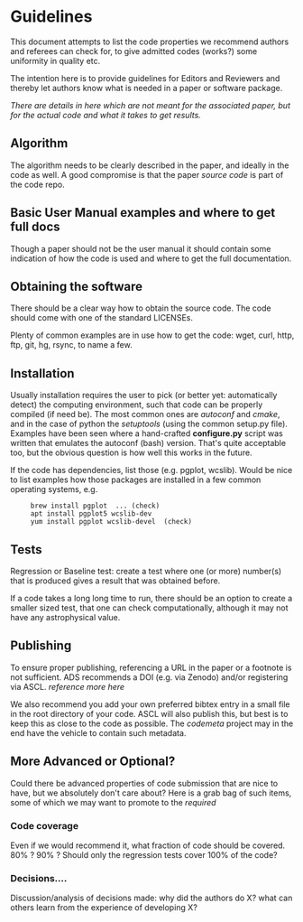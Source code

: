 # Guidelines

This document attempts to list the code properties we recommend
authors and referees can check for, to give admitted codes (works?)
some uniformity in quality etc.

The intention here is to provide guidelines for Editors and Reviewers
and thereby let authors know what is needed in a paper or software
package.


*There are details in here which are not meant for the associated paper, but
for the actual code and what it takes to get results.*


##  Algorithm 

The algorithm needs to be clearly described in the paper, and ideally
in the code as well. A good compromise is that the paper *source code*
is part of the code repo.


## Basic User Manual examples and where to get full docs
 Though a paper should not be the user manual it should contain some indication of how the code is used
and where to get the full documentation. 


## Obtaining the software

There should be a clear way how to obtain the source code. The code should
come with one of the standard LICENSEs. 

Plenty of common examples are in use how to get the code:
wget, curl, http, ftp, git, hg, rsync, to name a few.


## Installation

Usually installation requires the user to pick (or better yet:
automatically detect) the computing environment, such that code can be
properly compiled (if need be). The most common ones are *autoconf*
and *cmake*, and in the case of python the *setuptools* (using the
common setup.py file). Examples have been seen where a hand-crafted
**configure.py** script was written that emulates the autoconf (bash)
version. That's quite acceptable too, but the obvious question is how well
this works in the future.

If the code has dependencies, list those (e.g. pgplot, wcslib). Would
be nice to list examples how those packages are installed in a few
common operating systems, e.g.

	     brew install pgplot  ... (check)
	     apt install pgplot5 wcslib-dev
	     yum install pgplot wcslib-devel  (check)

## Tests

Regression or Baseline test: create a test where one (or more)
number(s) that is produced gives a result that was obtained before. 

If a code takes a long long time to run, there should be an option to
create a smaller sized test, that one can check computationally,
although it may not have any astrophysical value.


## Publishing

To ensure proper publishing, referencing a URL in the paper or a
footnote is not sufficient. ADS recommends a DOI (e.g. via Zenodo)
and/or registering via ASCL. *reference more here*

We also recommend you add your own preferred bibtex entry in a small
file in the root directory of your code. ASCL will also publish this,
but best is to keep this as close to the code as possible. The
*codemeta* project may in the end have the vehicle to contain such
metadata.

## More Advanced or Optional?

Could there be advanced properties of code submission that are nice to
have, but we absolutely don't care about? Here is a grab bag of such
items, some of which we may want to promote to the *required*

### Code coverage

Even if we would recommend it, what fraction of code should be
covered. 80% ? 90% ? Should only the regression tests cover 100% of
the code?

### Decisions....

Discussion/analysis of decisions made: why did the authors do X? what
can others learn from the experience of developing X?

